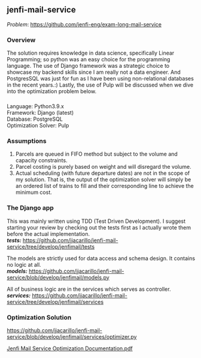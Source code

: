 ## jenfi-mail-service  

<i>Problem</i>: https://github.com/jenfi-eng/exam-long-mail-service  


### Overview  
The solution requires knowledge in data science, specifically Linear Programming; so python was an easy choice for the programming language. The use of Django framework was a strategic choice to showcase my backend skills since I am really not a data engineer. And PostgresSQL was just for fun as I have been using non-relational databases in the recent years.:)  Lastly, the use of Pulp will be discussed when we dive into the optimization problem below.
### 
Language: Python3.9.x  
Framework: Django (latest)  
Database: PostgreSQL  
Optimization Solver: Pulp

### Assumptions  
1. Parcels are queued in FIFO method but subject to the volume and capacity constraints.
2. Parcel costing is purely based on weight and will disregard the volume. 
3. Actual scheduling (with future departure dates) are not in the scope of my solution. That is, the output of the optimization solver will simply be an ordered list of trains to fill and their corresponding line to achieve the minimum cost.

### The Django app

This was mainly written using TDD (Test Driven Development). I suggest starting your review by checking out the tests first as I actually wrote them before the actual implementation.  
<b><i>tests:</i></b> https://github.com/jjacarillo/jenfi-mail-service/tree/develop/jenfimail/tests  
  
The models are strictly used for data access and schema design. It contains no logic at all.  
<b><i>models:</i></b> https://github.com/jjacarillo/jenfi-mail-service/blob/develop/jenfimail/models.py

All of business logic are in the services which serves as controller.   
<b><i>services:</i></b> https://github.com/jjacarillo/jenfi-mail-service/tree/develop/jenfimail/services</i></b>

### Optimization Solution  
https://github.com/jjacarillo/jenfi-mail-service/blob/develop/jenfimail/services/optimizer.py

[Jenfi Mail Service Optimization Documentation.pdf](https://github.com/jjacarillo/jenfi-mail-service/files/10273665/Jenfi.Mail.Service.Optimization.Documentation.pdf)
